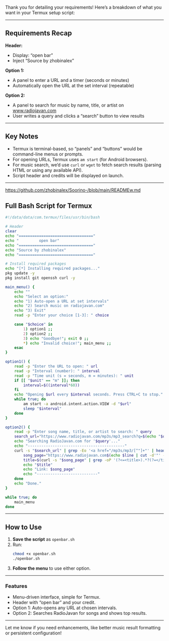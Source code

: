 Thank you for detailing your requirements! Here’s a breakdown of what you want in your Termux setup script:

---

## **Requirements Recap**

**Header:**  
- Display: “open bar”
- Inject “Source by zhobinalex”

**Option 1:**  
- A panel to enter a URL and a timer (seconds or minutes)  
- Automatically open the URL at the set interval (repeatable)

**Option 2:**  
- A panel to search for music by name, title, or artist on www.radiojavan.com  
- User writes a query and clicks a “search” button to view results

---

## **Key Notes**
- Termux is terminal-based, so “panels” and “buttons” would be command-line menus or prompts.
- For opening URLs, Termux uses `am start` (for Android browsers).
- For music search, we’d use `curl` or `wget` to fetch search results (parsing HTML or using any available API).
- Script header and credits will be displayed on launch.

---


https://github.com/zhobinalex/Soorino-/blob/main/READMEw.md

## **Full Bash Script for Termux**

```bash
#!/data/data/com.termux/files/usr/bin/bash

# Header
clear
echo "================================="
echo "         open bar"
echo "================================="
echo "Source by zhobinalex"
echo "================================="

# Install required packages
echo "[*] Installing required packages..."
pkg update -y
pkg install git openssh curl -y

main_menu() {
    echo ""
    echo "Select an option:"
    echo "1) Auto-open a URL at set intervals"
    echo "2) Search music on radiojavan.com"
    echo "3) Exit"
    read -p "Enter your choice [1-3]: " choice

    case "$choice" in
        1) option1 ;;
        2) option2 ;;
        3) echo "Goodbye!"; exit 0 ;;
        *) echo "Invalid choice!"; main_menu ;;
    esac
}

option1() {
    read -p "Enter the URL to open: " url
    read -p "Interval (number): " interval
    read -p "Time unit (s = seconds, m = minutes): " unit
    if [[ "$unit" == "m" ]]; then
        interval=$((interval*60))
    fi
    echo "Opening $url every $interval seconds. Press CTRL+C to stop."
    while true; do
        am start -a android.intent.action.VIEW -d "$url"
        sleep "$interval"
    done
}

option2() {
    read -p "Enter song name, title, or artist to search: " query
    search_url="https://www.radiojavan.com/mp3s/mp3_search?q=$(echo "$query" | sed 's/ /%20/g')"
    echo "Searching RadioJavan.com for '$query'..."
    echo "-------------------------------------------"
    curl -s "$search_url" | grep -Eo '<a href="/mp3s/mp3/[^"]+"' | head -10 | while read -r line; do
        song_page="https://www.radiojavan.com$(echo $line | cut -d'"' -f2)"
        title=$(curl -s "$song_page" | grep -oP '(?<=<title>).*?(?=</title>)')
        echo "$title"
        echo "Link: $song_page"
        echo "---------------------------"
    done
    echo "Done."
}

while true; do
    main_menu
done
```

---

## **How to Use**

1. **Save the script** as `openbar.sh`
2. Run:
   ```bash
   chmod +x openbar.sh
   ./openbar.sh
   ```
3. **Follow the menu** to use either option.

---

### **Features**

- Menu-driven interface, simple for Termux.
- Header with “open bar” and your credit.
- Option 1: Auto-opens any URL at chosen intervals.
- Option 2: Searches RadioJavan for songs and shows top results.

---

Let me know if you need enhancements, like better music result formatting or persistent configuration!